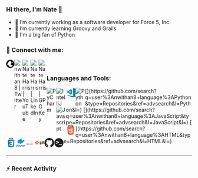 ### Hi there, I'm Nate 👋

- 🔭 I’m currently working as a software developer for Force 5, Inc.
- 🌱 I’m currently learning Groovy and Grails
- 🐍 I'm a big fan of Python

### 📱 Connect with me:

[<img align="left" alt="Website" width="22px" src="https://raw.githubusercontent.com/iconic/open-iconic/master/svg/globe.svg" />](https://nateharr.is)
[<img align="left" alt="nwithan8 | Twitter" width="22px" src="https://cdn.jsdelivr.net/npm/simple-icons@v3/icons/twitter.svg" />](https://twitter.com/nwithan8)
[<img align="left" alt="NateHarris | YouTube" width="22px" src="https://i.pinimg.com/originals/37/17/bd/3717bd3e3e6f2c23a8635eb76c37140c.png" />](https://youtube.com/NateHarris)
[<img align="left" alt="Nate Harris | LinkedIn" width="22px" src="https://cdn.jsdelivr.net/npm/simple-icons@v3/icons/linkedin.svg" />](https://linkedin.com/nwithan8)
[<img align="left" alt="Nate Harris | GPG Key" width="22px" src="https://simpleicons.org/icons/gnuprivacyguard.svg" />](https://nateharr.is/files/Nate_Harris_PGP_key.asc)

<br />

### Languages and Tools:

<img align="left" alt="PyCharm" width="26px" src="https://dl2.macupdate.com/images/icons256/53507.png" />
<img align="left" alt="IntelliJ" width="26px" src="https://cdn.iconscout.com/icon/free/png-256/intellij-idea-569199.png" />
<img align="left" alt="Visual Studio Code" width="26px" src="https://raw.githubusercontent.com/github/explore/master/topics/visual-studio-code/visual-studio-code.png" />
[<img align="left" alt="Python" width="26px" src="https://www.iconarchive.com/download/i73027/cornmanthe3rd/plex/Other-python.ico" />](https://github.com/search?q=user%3Anwithan8+language%3APython&type=Repositories&ref=advsearch&l=Python&l=)
[<img align="left" alt="Javascript" width="26px" src="https://cdn.iconscout.com/icon/free/png-256/javascript-23-1174949.png" />](https://github.com/search?q=user%3Anwithan8+language%3AJavaScript&type=Repositories&ref=advsearch&l=JavaScript&l=)
[<img align="left" alt="HTML5" width="26px" src="https://raw.githubusercontent.com/github/explore/master/topics/html/html.png" />](https://github.com/search?q=user%3Anwithan8+language%3AHTML&type=Repositories&ref=advsearch&l=HTML&l=)
<img align="left" alt="CSS3" width="26px" src="https://raw.githubusercontent.com/github/explore/master/topics/css/css.png" />
<img align="left" alt="Docker" width="26px" src="https://raw.githubusercontent.com/github/explore/master/topics/docker/docker.png" />
<img align="left" alt="MySQL" width="26px" src="https://raw.githubusercontent.com/github/explore/master/topics/mysql/mysql.png" />
<img align="left" alt="Git" width="26px" src="https://raw.githubusercontent.com/github/explore/master/topics/git/git.png" />
<img align="left" alt="GitHub" width="26px" src="https://raw.githubusercontent.com/github/explore/master/topics/github/github.png" />
<img align="left" alt="Terminal" width="26px" src="https://raw.githubusercontent.com/github/explore/master/topics/terminal/terminal.png" />

<br />
<br />

---

### :zap: Recent Activity

<!--START_SECTION:activity-->

<!--END_SECTION:activity-->
<!--
**nwithan8/nwithan8** is a ✨ _special_ ✨ repository because its `README.md` (this file) appears on your GitHub profile.

Here are some ideas to get you started:

- 🔭 I’m currently working on ...
- 🌱 I’m currently learning ...
- 👯 I’m looking to collaborate on ...
- 🤔 I’m looking for help with ...
- 💬 Ask me about ...
- 📫 How to reach me: ...
- 😄 Pronouns: ...
- ⚡ Fun fact: ...
-->
